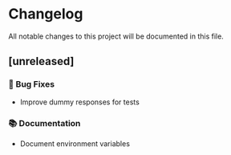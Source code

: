 # Changelog

All notable changes to this project will be documented in this file.

## [unreleased]

### 🐛 Bug Fixes

- Improve dummy responses for tests

### 📚 Documentation

- Document environment variables

<!-- generated by git-cliff -->

